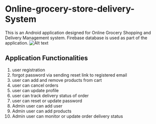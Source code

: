 # Online-grocery-store-delivery-System

This is an Android application designed for Online Grocery Shopping and Delivery Management system.
Firebase database is used as part of the application.
![Alt text](/relative/path/to/img.jpg?raw=true "Optional Title")



Application Functionalities
-------------------------------------

1. user registration
2. forgot password via sending reset link to registered email
3. user can add and remove products from cart
4. user can cancel orders
5. user can update profile
6. user can track delivery status of order
7. user can reset or update password
8. Admin user can add user
9. Admin user can add products
10. Admin user can monitor or update order delivery status

